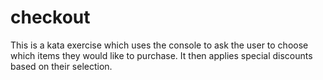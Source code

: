 # checkout

This is a kata exercise which uses the console to ask the user to choose which items they would like to purchase. It then applies special discounts based on their selection.
